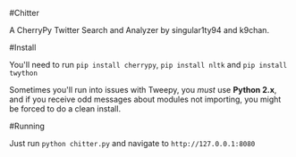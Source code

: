#Chitter

A CherryPy Twitter Search and Analyzer by singular1ty94 and k9chan.

#Install

You'll need to run `pip install cherrypy`, `pip install nltk` and `pip install twython`

Sometimes you'll run into issues with Tweepy, you *must* use **Python 2.x**, and if you receive odd messages about modules not importing, you might be forced to do a clean install.

#Running

Just run `python chitter.py` and navigate to `http://127.0.0.1:8080`
